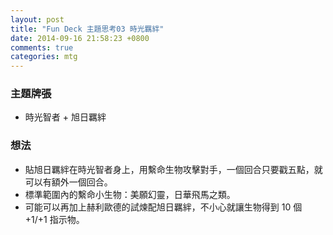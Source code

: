 ```yaml
---
layout: post
title: "Fun Deck 主題思考03 時光羈絆"
date: 2014-09-16 21:58:23 +0800
comments: true
categories: mtg
---
```


### 主題牌張

- 時光智者 + 旭日羈絆


### 想法

- 貼旭日羈絆在時光智者身上，用繫命生物攻擊對手，一個回合只要戳五點，就可以有額外一個回合。
- 標準範圍內的繫命小生物：美願幻靈，日華飛馬之類。
- 可能可以再加上赫利歐德的試煉配旭日羈絆，不小心就讓生物得到 10 個 +1/+1 指示物。